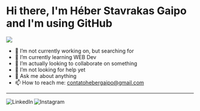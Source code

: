 # Hi there, I'm Héber Stavrakas Gaipo and I'm using GitHub

![](https://komarev.com/ghpvc/?username=Heber-Stavrakas-Gaipo)

<!--
**Heber-Stavrakas-Gaipo/Heber-Stavrakas-Gaipo** is a ✨ _special_ ✨ repository because its `README.md` (this file) appears on your GitHub profile.

Here are some ideas to get you started:
-->

- 🔭 I’m not currently working on, but searching for
- 🌱 I’m currently learning WEB Dev
- 👯 I’m actually looking to collaborate on something
- 🤔 I’m not looking for help yet
- 💬 Ask me about anything
- 📫 How to reach me: contatohebergaipo@gmail.com

---

<p align="center">
  <a href="https://www.linkedin.com/in/heber-stavrakas-gaipo"><img align="left" alt="LinkedIn" src="https://img.shields.io/badge/Heber_Stavrakas_Gaipo-%230072b1?style=flat&logo=LinkedIn&logoColor=%230072b1&labelColor=white&link=https%3A%2F%2Fwww.linkedin.com%2Fin%2Fheber-stavrakas-gaipo%2F"></a>
  
  <a href="https://instagram.com/heber_stavrakas"><img align="left" alt="Instagram" src="https://img.shields.io/badge/heber__stavrakas-%23E1306C?style=flat&logo=instagram&labelColor=white&link=https%3A%2F%2Fwww.instagram.com%2Fheber_stavrakas%2F">
</a>
</p>
